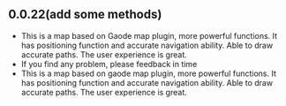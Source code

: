 ## 0.0.22(add some methods)


* This is a map based on Gaode map plugin, more powerful functions. It has positioning function and accurate navigation ability. Able to draw accurate paths. The user experience is great.
* If you find any problem, please feedback in time
* This is a map based on gaode map plugin, more powerful functions. It has positioning function and accurate navigation ability. Able to draw accurate paths. The user experience is great.


